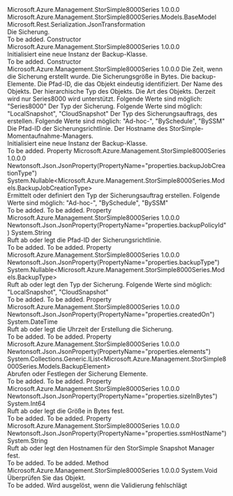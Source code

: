 <Type Name="Backup" FullName="Microsoft.Azure.Management.StorSimple8000Series.Models.Backup">
  <TypeSignature Language="C#" Value="public class Backup : Microsoft.Azure.Management.StorSimple8000Series.Models.BaseModel" />
  <TypeSignature Language="ILAsm" Value=".class public auto ansi beforefieldinit Backup extends Microsoft.Azure.Management.StorSimple8000Series.Models.BaseModel" />
  <TypeSignature Language="DocId" Value="T:Microsoft.Azure.Management.StorSimple8000Series.Models.Backup" />
  <TypeSignature Language="VB.NET" Value="Public Class Backup&#xA;Inherits BaseModel" />
  <TypeSignature Language="F#" Value="type Backup = class&#xA;    inherit BaseModel" />
  <AssemblyInfo>
    <AssemblyName>Microsoft.Azure.Management.StorSimple8000Series</AssemblyName>
    <AssemblyVersion>1.0.0.0</AssemblyVersion>
  </AssemblyInfo>
  <Base>
    <BaseTypeName>Microsoft.Azure.Management.StorSimple8000Series.Models.BaseModel</BaseTypeName>
  </Base>
  <Interfaces />
  <Attributes>
    <Attribute>
      <AttributeName>Microsoft.Rest.Serialization.JsonTransformation</AttributeName>
    </Attribute>
  </Attributes>
  <Docs>
    <summary>
            Die Sicherung.
            </summary>
    <remarks>To be added.</remarks>
  </Docs>
  <Members>
    <Member MemberName=".ctor">
      <MemberSignature Language="C#" Value="public Backup ();" />
      <MemberSignature Language="ILAsm" Value=".method public hidebysig specialname rtspecialname instance void .ctor() cil managed" />
      <MemberSignature Language="DocId" Value="M:Microsoft.Azure.Management.StorSimple8000Series.Models.Backup.#ctor" />
      <MemberSignature Language="VB.NET" Value="Public Sub New ()" />
      <MemberType>Constructor</MemberType>
      <AssemblyInfo>
        <AssemblyName>Microsoft.Azure.Management.StorSimple8000Series</AssemblyName>
        <AssemblyVersion>1.0.0.0</AssemblyVersion>
      </AssemblyInfo>
      <Parameters />
      <Docs>
        <summary>
            Initialisiert eine neue Instanz der Backup-Klasse.
            </summary>
        <remarks>To be added.</remarks>
      </Docs>
    </Member>
    <Member MemberName=".ctor">
      <MemberSignature Language="C#" Value="public Backup (DateTime createdOn, long sizeInBytes, System.Collections.Generic.IList&lt;Microsoft.Azure.Management.StorSimple8000Series.Models.BackupElement&gt; elements, string id = null, string name = null, string type = null, Nullable&lt;Microsoft.Azure.Management.StorSimple8000Series.Models.Kind&gt; kind = null, Nullable&lt;Microsoft.Azure.Management.StorSimple8000Series.Models.BackupType&gt; backupType = null, Nullable&lt;Microsoft.Azure.Management.StorSimple8000Series.Models.BackupJobCreationType&gt; backupJobCreationType = null, string backupPolicyId = null, string ssmHostName = null);" />
      <MemberSignature Language="ILAsm" Value=".method public hidebysig specialname rtspecialname instance void .ctor(valuetype System.DateTime createdOn, int64 sizeInBytes, class System.Collections.Generic.IList`1&lt;class Microsoft.Azure.Management.StorSimple8000Series.Models.BackupElement&gt; elements, string id, string name, string type, valuetype System.Nullable`1&lt;valuetype Microsoft.Azure.Management.StorSimple8000Series.Models.Kind&gt; kind, valuetype System.Nullable`1&lt;valuetype Microsoft.Azure.Management.StorSimple8000Series.Models.BackupType&gt; backupType, valuetype System.Nullable`1&lt;valuetype Microsoft.Azure.Management.StorSimple8000Series.Models.BackupJobCreationType&gt; backupJobCreationType, string backupPolicyId, string ssmHostName) cil managed" />
      <MemberSignature Language="DocId" Value="M:Microsoft.Azure.Management.StorSimple8000Series.Models.Backup.#ctor(System.DateTime,System.Int64,System.Collections.Generic.IList{Microsoft.Azure.Management.StorSimple8000Series.Models.BackupElement},System.String,System.String,System.String,System.Nullable{Microsoft.Azure.Management.StorSimple8000Series.Models.Kind},System.Nullable{Microsoft.Azure.Management.StorSimple8000Series.Models.BackupType},System.Nullable{Microsoft.Azure.Management.StorSimple8000Series.Models.BackupJobCreationType},System.String,System.String)" />
      <MemberSignature Language="VB.NET" Value="Public Sub New (createdOn As DateTime, sizeInBytes As Long, elements As IList(Of BackupElement), Optional id As String = null, Optional name As String = null, Optional type As String = null, Optional kind As Nullable(Of Kind) = null, Optional backupType As Nullable(Of BackupType) = null, Optional backupJobCreationType As Nullable(Of BackupJobCreationType) = null, Optional backupPolicyId As String = null, Optional ssmHostName As String = null)" />
      <MemberSignature Language="F#" Value="new Microsoft.Azure.Management.StorSimple8000Series.Models.Backup : DateTime * int64 * System.Collections.Generic.IList&lt;Microsoft.Azure.Management.StorSimple8000Series.Models.BackupElement&gt; * string * string * string * Nullable&lt;Microsoft.Azure.Management.StorSimple8000Series.Models.Kind&gt; * Nullable&lt;Microsoft.Azure.Management.StorSimple8000Series.Models.BackupType&gt; * Nullable&lt;Microsoft.Azure.Management.StorSimple8000Series.Models.BackupJobCreationType&gt; * string * string -&gt; Microsoft.Azure.Management.StorSimple8000Series.Models.Backup" Usage="new Microsoft.Azure.Management.StorSimple8000Series.Models.Backup (createdOn, sizeInBytes, elements, id, name, type, kind, backupType, backupJobCreationType, backupPolicyId, ssmHostName)" />
      <MemberType>Constructor</MemberType>
      <AssemblyInfo>
        <AssemblyName>Microsoft.Azure.Management.StorSimple8000Series</AssemblyName>
        <AssemblyVersion>1.0.0.0</AssemblyVersion>
      </AssemblyInfo>
      <Parameters>
        <Parameter Name="createdOn" Type="System.DateTime" />
        <Parameter Name="sizeInBytes" Type="System.Int64" />
        <Parameter Name="elements" Type="System.Collections.Generic.IList&lt;Microsoft.Azure.Management.StorSimple8000Series.Models.BackupElement&gt;" />
        <Parameter Name="id" Type="System.String" />
        <Parameter Name="name" Type="System.String" />
        <Parameter Name="type" Type="System.String" />
        <Parameter Name="kind" Type="System.Nullable&lt;Microsoft.Azure.Management.StorSimple8000Series.Models.Kind&gt;" />
        <Parameter Name="backupType" Type="System.Nullable&lt;Microsoft.Azure.Management.StorSimple8000Series.Models.BackupType&gt;" />
        <Parameter Name="backupJobCreationType" Type="System.Nullable&lt;Microsoft.Azure.Management.StorSimple8000Series.Models.BackupJobCreationType&gt;" />
        <Parameter Name="backupPolicyId" Type="System.String" />
        <Parameter Name="ssmHostName" Type="System.String" />
      </Parameters>
      <Docs>
        <param name="createdOn">Die Zeit, wenn die Sicherung erstellt wurde.</param>
        <param name="sizeInBytes">Die Sicherungsgröße in Bytes.</param>
        <param name="elements">Die backup-Elemente.</param>
        <param name="id">Die Pfad-ID, die das Objekt eindeutig identifiziert.</param>
        <param name="name">Der Name des Objekts.</param>
        <param name="type">Der hierarchische Typ des Objekts.</param>
        <param name="kind">Die Art des Objekts. Derzeit wird nur Series8000 wird unterstützt. Folgende Werte sind möglich: "Series8000"</param>
        <param name="backupType">Der Typ der Sicherung. Folgende Werte sind möglich: "LocalSnapshot", "CloudSnapshot"</param>
        <param name="backupJobCreationType">Der Typ des Sicherungsauftrags, des erstellen.
            Folgende Werte sind möglich: "Ad-hoc-", "BySchedule", "BySSM"</param>
        <param name="backupPolicyId">Die Pfad-ID der Sicherungsrichtlinie.</param>
        <param name="ssmHostName">Der Hostname des StorSimple-Momentaufnahme-Managers.</param>
        <summary>
            Initialisiert eine neue Instanz der Backup-Klasse.
            </summary>
        <remarks>To be added.</remarks>
      </Docs>
    </Member>
    <Member MemberName="BackupJobCreationType">
      <MemberSignature Language="C#" Value="public Nullable&lt;Microsoft.Azure.Management.StorSimple8000Series.Models.BackupJobCreationType&gt; BackupJobCreationType { get; set; }" />
      <MemberSignature Language="ILAsm" Value=".property instance valuetype System.Nullable`1&lt;valuetype Microsoft.Azure.Management.StorSimple8000Series.Models.BackupJobCreationType&gt; BackupJobCreationType" />
      <MemberSignature Language="DocId" Value="P:Microsoft.Azure.Management.StorSimple8000Series.Models.Backup.BackupJobCreationType" />
      <MemberSignature Language="VB.NET" Value="Public Property BackupJobCreationType As Nullable(Of BackupJobCreationType)" />
      <MemberSignature Language="F#" Value="member this.BackupJobCreationType : Nullable&lt;Microsoft.Azure.Management.StorSimple8000Series.Models.BackupJobCreationType&gt; with get, set" Usage="Microsoft.Azure.Management.StorSimple8000Series.Models.Backup.BackupJobCreationType" />
      <MemberType>Property</MemberType>
      <AssemblyInfo>
        <AssemblyName>Microsoft.Azure.Management.StorSimple8000Series</AssemblyName>
        <AssemblyVersion>1.0.0.0</AssemblyVersion>
      </AssemblyInfo>
      <Attributes>
        <Attribute>
          <AttributeName>Newtonsoft.Json.JsonProperty(PropertyName="properties.backupJobCreationType")</AttributeName>
        </Attribute>
      </Attributes>
      <ReturnValue>
        <ReturnType>System.Nullable&lt;Microsoft.Azure.Management.StorSimple8000Series.Models.BackupJobCreationType&gt;</ReturnType>
      </ReturnValue>
      <Docs>
        <summary>
            Ermittelt oder definiert den Typ der Sicherungsauftrag erstellen. Folgende Werte sind möglich: "Ad-hoc-", "BySchedule", "BySSM"
            </summary>
        <value>To be added.</value>
        <remarks>To be added.</remarks>
      </Docs>
    </Member>
    <Member MemberName="BackupPolicyId">
      <MemberSignature Language="C#" Value="public string BackupPolicyId { get; set; }" />
      <MemberSignature Language="ILAsm" Value=".property instance string BackupPolicyId" />
      <MemberSignature Language="DocId" Value="P:Microsoft.Azure.Management.StorSimple8000Series.Models.Backup.BackupPolicyId" />
      <MemberSignature Language="VB.NET" Value="Public Property BackupPolicyId As String" />
      <MemberSignature Language="F#" Value="member this.BackupPolicyId : string with get, set" Usage="Microsoft.Azure.Management.StorSimple8000Series.Models.Backup.BackupPolicyId" />
      <MemberType>Property</MemberType>
      <AssemblyInfo>
        <AssemblyName>Microsoft.Azure.Management.StorSimple8000Series</AssemblyName>
        <AssemblyVersion>1.0.0.0</AssemblyVersion>
      </AssemblyInfo>
      <Attributes>
        <Attribute>
          <AttributeName>Newtonsoft.Json.JsonProperty(PropertyName="properties.backupPolicyId")</AttributeName>
        </Attribute>
      </Attributes>
      <ReturnValue>
        <ReturnType>System.String</ReturnType>
      </ReturnValue>
      <Docs>
        <summary>
            Ruft ab oder legt die Pfad-ID der Sicherungsrichtlinie.
            </summary>
        <value>To be added.</value>
        <remarks>To be added.</remarks>
      </Docs>
    </Member>
    <Member MemberName="BackupType">
      <MemberSignature Language="C#" Value="public Nullable&lt;Microsoft.Azure.Management.StorSimple8000Series.Models.BackupType&gt; BackupType { get; set; }" />
      <MemberSignature Language="ILAsm" Value=".property instance valuetype System.Nullable`1&lt;valuetype Microsoft.Azure.Management.StorSimple8000Series.Models.BackupType&gt; BackupType" />
      <MemberSignature Language="DocId" Value="P:Microsoft.Azure.Management.StorSimple8000Series.Models.Backup.BackupType" />
      <MemberSignature Language="VB.NET" Value="Public Property BackupType As Nullable(Of BackupType)" />
      <MemberSignature Language="F#" Value="member this.BackupType : Nullable&lt;Microsoft.Azure.Management.StorSimple8000Series.Models.BackupType&gt; with get, set" Usage="Microsoft.Azure.Management.StorSimple8000Series.Models.Backup.BackupType" />
      <MemberType>Property</MemberType>
      <AssemblyInfo>
        <AssemblyName>Microsoft.Azure.Management.StorSimple8000Series</AssemblyName>
        <AssemblyVersion>1.0.0.0</AssemblyVersion>
      </AssemblyInfo>
      <Attributes>
        <Attribute>
          <AttributeName>Newtonsoft.Json.JsonProperty(PropertyName="properties.backupType")</AttributeName>
        </Attribute>
      </Attributes>
      <ReturnValue>
        <ReturnType>System.Nullable&lt;Microsoft.Azure.Management.StorSimple8000Series.Models.BackupType&gt;</ReturnType>
      </ReturnValue>
      <Docs>
        <summary>
            Ruft ab oder legt den Typ der Sicherung. Folgende Werte sind möglich: "LocalSnapshot", "CloudSnapshot"
            </summary>
        <value>To be added.</value>
        <remarks>To be added.</remarks>
      </Docs>
    </Member>
    <Member MemberName="CreatedOn">
      <MemberSignature Language="C#" Value="public DateTime CreatedOn { get; set; }" />
      <MemberSignature Language="ILAsm" Value=".property instance valuetype System.DateTime CreatedOn" />
      <MemberSignature Language="DocId" Value="P:Microsoft.Azure.Management.StorSimple8000Series.Models.Backup.CreatedOn" />
      <MemberSignature Language="VB.NET" Value="Public Property CreatedOn As DateTime" />
      <MemberSignature Language="F#" Value="member this.CreatedOn : DateTime with get, set" Usage="Microsoft.Azure.Management.StorSimple8000Series.Models.Backup.CreatedOn" />
      <MemberType>Property</MemberType>
      <AssemblyInfo>
        <AssemblyName>Microsoft.Azure.Management.StorSimple8000Series</AssemblyName>
        <AssemblyVersion>1.0.0.0</AssemblyVersion>
      </AssemblyInfo>
      <Attributes>
        <Attribute>
          <AttributeName>Newtonsoft.Json.JsonProperty(PropertyName="properties.createdOn")</AttributeName>
        </Attribute>
      </Attributes>
      <ReturnValue>
        <ReturnType>System.DateTime</ReturnType>
      </ReturnValue>
      <Docs>
        <summary>
            Ruft ab oder legt die Uhrzeit der Erstellung die Sicherung.
            </summary>
        <value>To be added.</value>
        <remarks>To be added.</remarks>
      </Docs>
    </Member>
    <Member MemberName="Elements">
      <MemberSignature Language="C#" Value="public System.Collections.Generic.IList&lt;Microsoft.Azure.Management.StorSimple8000Series.Models.BackupElement&gt; Elements { get; set; }" />
      <MemberSignature Language="ILAsm" Value=".property instance class System.Collections.Generic.IList`1&lt;class Microsoft.Azure.Management.StorSimple8000Series.Models.BackupElement&gt; Elements" />
      <MemberSignature Language="DocId" Value="P:Microsoft.Azure.Management.StorSimple8000Series.Models.Backup.Elements" />
      <MemberSignature Language="VB.NET" Value="Public Property Elements As IList(Of BackupElement)" />
      <MemberSignature Language="F#" Value="member this.Elements : System.Collections.Generic.IList&lt;Microsoft.Azure.Management.StorSimple8000Series.Models.BackupElement&gt; with get, set" Usage="Microsoft.Azure.Management.StorSimple8000Series.Models.Backup.Elements" />
      <MemberType>Property</MemberType>
      <AssemblyInfo>
        <AssemblyName>Microsoft.Azure.Management.StorSimple8000Series</AssemblyName>
        <AssemblyVersion>1.0.0.0</AssemblyVersion>
      </AssemblyInfo>
      <Attributes>
        <Attribute>
          <AttributeName>Newtonsoft.Json.JsonProperty(PropertyName="properties.elements")</AttributeName>
        </Attribute>
      </Attributes>
      <ReturnValue>
        <ReturnType>System.Collections.Generic.IList&lt;Microsoft.Azure.Management.StorSimple8000Series.Models.BackupElement&gt;</ReturnType>
      </ReturnValue>
      <Docs>
        <summary>
            Abrufen oder Festlegen der Sicherung Elemente.
            </summary>
        <value>To be added.</value>
        <remarks>To be added.</remarks>
      </Docs>
    </Member>
    <Member MemberName="SizeInBytes">
      <MemberSignature Language="C#" Value="public long SizeInBytes { get; set; }" />
      <MemberSignature Language="ILAsm" Value=".property instance int64 SizeInBytes" />
      <MemberSignature Language="DocId" Value="P:Microsoft.Azure.Management.StorSimple8000Series.Models.Backup.SizeInBytes" />
      <MemberSignature Language="VB.NET" Value="Public Property SizeInBytes As Long" />
      <MemberSignature Language="F#" Value="member this.SizeInBytes : int64 with get, set" Usage="Microsoft.Azure.Management.StorSimple8000Series.Models.Backup.SizeInBytes" />
      <MemberType>Property</MemberType>
      <AssemblyInfo>
        <AssemblyName>Microsoft.Azure.Management.StorSimple8000Series</AssemblyName>
        <AssemblyVersion>1.0.0.0</AssemblyVersion>
      </AssemblyInfo>
      <Attributes>
        <Attribute>
          <AttributeName>Newtonsoft.Json.JsonProperty(PropertyName="properties.sizeInBytes")</AttributeName>
        </Attribute>
      </Attributes>
      <ReturnValue>
        <ReturnType>System.Int64</ReturnType>
      </ReturnValue>
      <Docs>
        <summary>
            Ruft ab oder legt die Größe in Bytes fest.
            </summary>
        <value>To be added.</value>
        <remarks>To be added.</remarks>
      </Docs>
    </Member>
    <Member MemberName="SsmHostName">
      <MemberSignature Language="C#" Value="public string SsmHostName { get; set; }" />
      <MemberSignature Language="ILAsm" Value=".property instance string SsmHostName" />
      <MemberSignature Language="DocId" Value="P:Microsoft.Azure.Management.StorSimple8000Series.Models.Backup.SsmHostName" />
      <MemberSignature Language="VB.NET" Value="Public Property SsmHostName As String" />
      <MemberSignature Language="F#" Value="member this.SsmHostName : string with get, set" Usage="Microsoft.Azure.Management.StorSimple8000Series.Models.Backup.SsmHostName" />
      <MemberType>Property</MemberType>
      <AssemblyInfo>
        <AssemblyName>Microsoft.Azure.Management.StorSimple8000Series</AssemblyName>
        <AssemblyVersion>1.0.0.0</AssemblyVersion>
      </AssemblyInfo>
      <Attributes>
        <Attribute>
          <AttributeName>Newtonsoft.Json.JsonProperty(PropertyName="properties.ssmHostName")</AttributeName>
        </Attribute>
      </Attributes>
      <ReturnValue>
        <ReturnType>System.String</ReturnType>
      </ReturnValue>
      <Docs>
        <summary>
            Ruft ab oder legt den Hostnamen für den StorSimple Snapshot Manager fest.
            </summary>
        <value>To be added.</value>
        <remarks>To be added.</remarks>
      </Docs>
    </Member>
    <Member MemberName="Validate">
      <MemberSignature Language="C#" Value="public virtual void Validate ();" />
      <MemberSignature Language="ILAsm" Value=".method public hidebysig newslot virtual instance void Validate() cil managed" />
      <MemberSignature Language="DocId" Value="M:Microsoft.Azure.Management.StorSimple8000Series.Models.Backup.Validate" />
      <MemberSignature Language="VB.NET" Value="Public Overridable Sub Validate ()" />
      <MemberSignature Language="F#" Value="abstract member Validate : unit -&gt; unit&#xA;override this.Validate : unit -&gt; unit" Usage="backup.Validate " />
      <MemberType>Method</MemberType>
      <AssemblyInfo>
        <AssemblyName>Microsoft.Azure.Management.StorSimple8000Series</AssemblyName>
        <AssemblyVersion>1.0.0.0</AssemblyVersion>
      </AssemblyInfo>
      <ReturnValue>
        <ReturnType>System.Void</ReturnType>
      </ReturnValue>
      <Parameters />
      <Docs>
        <summary>
            Überprüfen Sie das Objekt.
            </summary>
        <remarks>To be added.</remarks>
        <exception cref="T:Microsoft.Rest.ValidationException">
            Wird ausgelöst, wenn die Validierung fehlschlägt
            </exception>
      </Docs>
    </Member>
  </Members>
</Type>